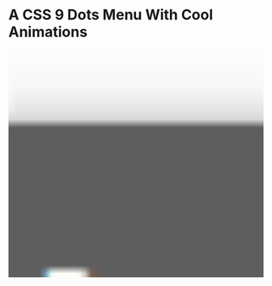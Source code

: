 # A CSS 9 Dots Menu With Cool Animations
<div align="left">
 <img src="https://github.com/RaheemAmer/Side-projects/blob/main/CSS%209%20Dots%20Menu/Gif/CSS%209%20Dots%20Menu.gif" width="800" height="450"/>
 </div>

